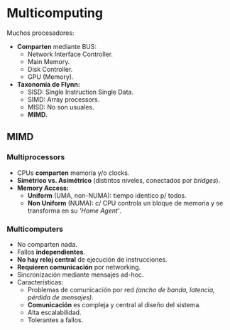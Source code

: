 # Multicomputing

Muchos procesadores:

-   **Comparten** mediante BUS:
    -   Network Interface Controller.
    -   Main Memory.
    -   Disk Controller.
    -   GPU (Memory).
-   **Taxonomía de Flynn:**
    -   SISD: Single Instruction Single Data.
    -   SIMD: Array processors.
    -   MISD: No son usuales.
    -   **MIMD.**

## MIMD

### Multiprocessors

-   CPUs **comparten** memoria y/o clocks.
-   **Simétrico vs. Asimétrico** (distintos niveles, conectados por _bridges_).
-   **Memory Access:**
    -   **Uniform** (UMA, non-NUMA): tiempo identico p/ todos.
    -   **Non Uniform** (NUMA): c/ CPU controla un bloque de memoria y se transforma en su _'Home Agent'_.

### Multicomputers

-   No comparten nada.
-   Fallos **independientes**.
-   **No hay reloj central** de ejecución de instrucciones.
-   **Requieren comunicación** por networking.
-   Sincronización mediante mensajes ad-hoc.
-   Características:
    -   Problemas de comunicación por red _(ancho de banda, latencia, pérdida de mensajes)_.
    -   **Comunicación** es compleja y central al diseño del sistema.
    -   Alta escalabilidad.
    -   Tolerantes a fallos.
